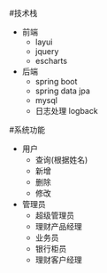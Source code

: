 #技术栈
- 前端
    - layui
    - jquery
    - escharts
- 后端
    - spring boot
    - spring data jpa
    - mysql
    - 日志处理 logback
    
#系统功能
- 用户
    - 查询(根据姓名)
    - 新增
    - 删除
    - 修改
- 管理员
    - 超级管理员
    - 理财产品经理
    - 业务员
    - 银行柜员
    - 理财客户经理